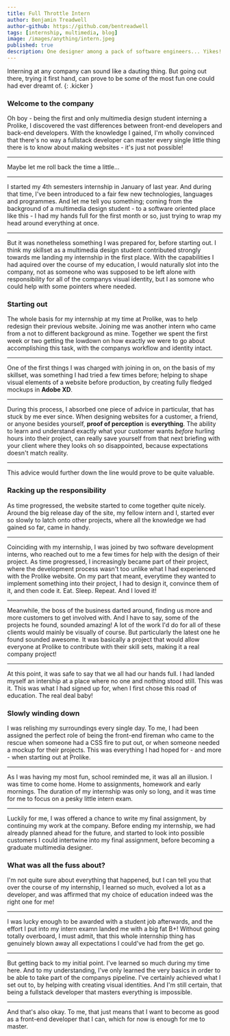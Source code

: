 ```yaml
---
title: Full Throttle Intern
author: Benjamin Treadwell
author-github: https://github.com/bentreadwell
tags: [internship, multimedia, blog]
image: /images/anything/intern.jpeg
published: true
description: One designer among a pack of software engineers... Yikes!
---
```


Interning at any company can sound like a dauting thing. But going out there, trying it first hand, can prove to be some of the most fun one could had ever dreamt of.
{: .kicker }

### Welcome to the company

Oh boy - being the first and only multimedia design student interning a Prolike, I discovered the vast differences between front-end developers and back-end developers. With the knowledge I gained, I'm wholly convinced that there's no way a fullstack developer can master every single little thing there is to know about making websites - it's just not possible!

---

Maybe let me roll back the time a little...

---

I started my 4th semesters internship in January of last year. And during that time, I've been introduced to a fair few new technologies, languages and programmes. And let me tell you something; coming from the background of a multimedia design student - to a software oriented place like this - I had my hands full for the first month or so, just trying to wrap my head around everything at once.

---

But it was nonetheless something I was prepared for, before starting out. I think my skillset as a multimedia design student contributed strongly towards me landing my internship in the first place. With the capabilities I had aquired over the course of my education, I would naturally slot into the company, not as someone who was supposed to be left alone with responsibility for all of the companys visual identity, but I as somone who could help with some pointers where needed.

### Starting out

The whole basis for my internship at my time at Prolike, was to help redesign their previous website. Joining me was another intern who came from a not to different background as mine. Together we spent the first week or two getting the lowdown on how exactly we were to go about accomplishing this task, with the companys workflow and identity intact.

---

One of the first things I was charged with joining in on, on the basis of my skillset, was something I had tried a few times before; helping to shape visual elements of a website before production, by creating fully fledged mockups in **Adobe XD**.

---

During this process, I absorbed one piece of advice in particular, that has stuck by me ever since. When designing websites for a customer, a friend, or anyone besides yourself, **proof of perception** is **everything**. The ability to learn and understand exactly what your customer wants *before* hurling hours into their project, can really save yourself from that next briefing with your client where they looks oh so disappointed, because expectations doesn't match reality.

---

This advice would further down the line would prove to be quite valuable.

### Racking up the responsibility

As time progressed, the website started to come together quite nicely. Around the big release day of the site, my fellow intern and I, started ever so slowly to latch onto other projects, where all the knowledge we had gained so far, came in handy. 

---

Coinciding with my internship, I was joined by two software development interns, who reached out to me a few times for help with the design of their project. As time progressed, I increasingly became part of their project, where the development process wasn't too unlike what I had experienced with the Prolike website. On my part that meant, everytime they wanted to implement something into their project, I had to design it, convince them of it, and then code it. Eat. Sleep. Repeat. And I loved it!

---

Meanwhile, the boss of the business darted around, finding us more and more customers to get involved with. And I have to say, some of the projects he found, sounded amazing! A lot of the work I'd do for all of these clients would mainly be visually of course. But particularly the latest one he found sounded awesome. It was basically a project that would allow everyone at Prolike to contribute with their skill sets, making it a real company project!

---

At this point, it was safe to say that we all had our hands full. I had landed myself an intership at a place where no one and nothing stood still. This was it. This was what I had signed up for, when I first chose this road of education. The real deal baby!

### Slowly winding down

I was relishing my surroundings every single day. To me, I had been assigned the perfect role of being the front-end fireman who came to the rescue when someone had a CSS fire to put out, or when someone needed a mockup for their projects. This was everything I had hoped for - and more - when starting out at Prolike.

---

As I was having my most fun, school reminded me, it was all an illusion. I was time to come home. Home to assignments, homework and early mornings. The duration of my internship was only so long, and it was time for me to focus on a pesky little intern exam.

---

Luckily for me, I was offered a chance to write my final assignment, by continuing my work at the company. Before ending my internship, we had already planned ahead for the future, and started to look into possible customers I could intertwine into my final assignment, before becoming a graduate multimedia designer.

### What was all the fuss about?

I'm not quite sure about everything that happened, but I can tell you that over the course of my internship, I learned so much, evolved a lot as a developer, and was affirmed that my choice of education indeed was the right one for me!

---

I was lucky enough to be awarded with a student job afterwards, and the effort I put into my intern examn landed me with a big fat B+! Without going totally overboard, I must admit, that this whole internship thing has genuinely blown away all expectations I could've had from the get go.

---

But getting back to my initial point. I've learned so much during my time here. And to my understanding, I've only learned the very basics in order to be able to take part of the companys pipeline. I've certainly achieved what I set out to, by helping with creating visual identities. And I'm still certain, that being a fullstack developer that masters everything is impossible.

---

And that's also okay. To me, that just means that I want to become as good as a front-end developer that I can, which for now is enough for me to master.